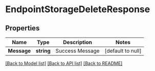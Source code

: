 # EndpointStorageDeleteResponse

## Properties
Name | Type | Description | Notes
------------ | ------------- | ------------- | -------------
**Message** | **string** | Success Message | [default to null]

[[Back to Model list]](../README.md#documentation-for-models) [[Back to API list]](../README.md#documentation-for-api-endpoints) [[Back to README]](../README.md)


